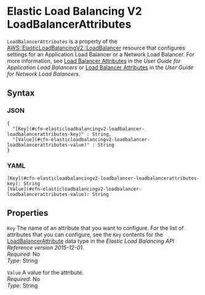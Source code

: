 # Elastic Load Balancing V2 LoadBalancerAttributes<a name="aws-properties-elasticloadbalancingv2-loadbalancer-loadbalancerattributes"></a>

`LoadBalancerAttributes` is a property of the [AWS::ElasticLoadBalancingV2::LoadBalancer](aws-resource-elasticloadbalancingv2-loadbalancer.md) resource that configures settings for an Application Load Balancer or a Network Load Balancer\. For more information, see [Load Balancer Attributes](https://docs.aws.amazon.com/elasticloadbalancing/latest/application/application-load-balancers.html#load-balancer-attributes) in the *User Guide for Application Load Balancers* or [Load Balancer Attributes](https://docs.aws.amazon.com/elasticloadbalancing/latest/network/network-load-balancers.html#load-balancer-attributes) in the *User Guide for Network Load Balancers*\.

## Syntax<a name="w13ab1c21c10d138c27c16b5"></a>

### JSON<a name="aws-properties-elasticloadbalancingv2-loadbalancer-loadbalancerattributes-syntax.json"></a>

```
{
  "[Key](#cfn-elasticloadbalancingv2-loadbalancer-loadbalancerattributes-key)" : String,
  "[Value](#cfn-elasticloadbalancingv2-loadbalancer-loadbalancerattributes-value)" : String
}
```

### YAML<a name="aws-properties-elasticloadbalancingv2-loadbalancer-loadbalancerattributes-syntax.yaml"></a>

```
[Key](#cfn-elasticloadbalancingv2-loadbalancer-loadbalancerattributes-key): String
[Value](#cfn-elasticloadbalancingv2-loadbalancer-loadbalancerattributes-value): String
```

## Properties<a name="w13ab1c21c10d138c27c16b7"></a>

`Key`  <a name="cfn-elasticloadbalancingv2-loadbalancer-loadbalancerattributes-key"></a>
The name of an attribute that you want to configure\. For the list of attributes that you can configure, see the `Key` contents for the [LoadBalancerAttribute](https://docs.aws.amazon.com/elasticloadbalancing/latest/APIReference/API_LoadBalancerAttribute.html) data type in the *Elastic Load Balancing API Reference version 2015\-12\-01*\.  
*Required*: No  
*Type*: String

`Value`  <a name="cfn-elasticloadbalancingv2-loadbalancer-loadbalancerattributes-value"></a>
A value for the attribute\.  
*Required*: No  
*Type*: String
